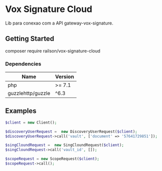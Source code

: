 # Vox Signature Cloud

Lib para conexao com a API gateway-vox-signature.

## Getting Started
composer require railson/vox-signature-cloud


### Dependencies

| Name | Version|
| --- | --- |
| php | \>= 7.1 |
| guzzlehttp/guzzle | ^6.3 |

## Examples

```php
$client = new Client();

$discoveryUserRequest =  new DiscoveryUserRequest($client);
$discoveryUserRequest->call('vault', ['document' => '57641729851']);

$singCloundRequest =  new SingCloundRequest($client);
$singCloundRequest->call('vault_id', []);

$scopeRequest = new ScopeRequest($client);
$scopeRequest->call();
```


